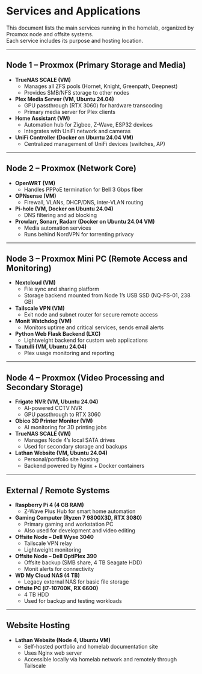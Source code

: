 # Services and Applications

This document lists the main services running in the homelab, organized by Proxmox node and offsite systems.  
Each service includes its purpose and hosting location.

---

## Node 1 – Proxmox (Primary Storage and Media)
- **TrueNAS SCALE (VM)**
  - Manages all ZFS pools (Hornet, Knight, Greenpath, Deepnest)
  - Provides SMB/NFS storage to other nodes
- **Plex Media Server (VM, Ubuntu 24.04)**
  - GPU passthrough (RTX 3060) for hardware transcoding
  - Primary media server for Plex clients
- **Home Assistant (VM)**
  - Automation hub for Zigbee, Z-Wave, ESP32 devices
  - Integrates with UniFi network and cameras
- **UniFi Controller (Docker on Ubuntu 24.04 VM)**
  - Centralized management of UniFi devices (switches, AP)

---

## Node 2 – Proxmox (Network Core)
- **OpenWRT (VM)**
  - Handles PPPoE termination for Bell 3 Gbps fiber
- **OPNsense (VM)**
  - Firewall, VLANs, DHCP/DNS, inter-VLAN routing
- **Pi-hole (VM, Docker on Ubuntu 24.04)**
  - DNS filtering and ad blocking
- **Prowlarr, Sonarr, Radarr (Docker on Ubuntu 24.04 VM)**
  - Media automation services
  - Runs behind NordVPN for torrenting privacy

---

## Node 3 – Proxmox Mini PC (Remote Access and Monitoring)
- **Nextcloud (VM)**
  - File sync and sharing platform
  - Storage backend mounted from Node 1’s USB SSD (NQ-FS-01, 238 GB)
- **Tailscale VPN (VM)**
  - Exit node and subnet router for secure remote access
- **Monit Watchdog (VM)**
  - Monitors uptime and critical services, sends email alerts
- **Python Web Flask Backend (LXC)**
  - Lightweight backend for custom web applications
- **Tautulli (VM, Ubuntu 24.04)**
  - Plex usage monitoring and reporting

---

## Node 4 – Proxmox (Video Processing and Secondary Storage)
- **Frigate NVR (VM, Ubuntu 24.04)**
  - AI-powered CCTV NVR
  - GPU passthrough to RTX 3060
- **Obico 3D Printer Monitor (VM)**
  - AI monitoring for 3D printing jobs
- **TrueNAS SCALE (VM)**
  - Manages Node 4’s local SATA drives
  - Used for secondary storage and backups
- **Lathan Website (VM, Ubuntu 24.04)**
  - Personal/portfolio site hosting
  - Backend powered by Nginx + Docker containers

---

## External / Remote Systems
- **Raspberry Pi 4 (4 GB RAM)**
  - Z-Wave Plus Hub for smart home automation
- **Gaming Computer (Ryzen 7 9800X3D, RTX 3080)**
  - Primary gaming and workstation PC
  - Also used for development and video editing
- **Offsite Node – Dell Wyse 3040**
  - Tailscale VPN relay
  - Lightweight monitoring
- **Offsite Node – Dell OptiPlex 390**
  - Offsite backup (SMB share, 4 TB Seagate HDD)
  - Monit alerts for connectivity
- **WD My Cloud NAS (4 TB)**
  - Legacy external NAS for basic file storage
- **Offsite PC (i7-10700K, RX 6600)**
  - 4 TB HDD
  - Used for backup and testing workloads

---

## Website Hosting
- **Lathan Website (Node 4, Ubuntu VM)**
  - Self-hosted portfolio and homelab documentation site
  - Uses Nginx web server
  - Accessible locally via homelab network and remotely through Tailscale
